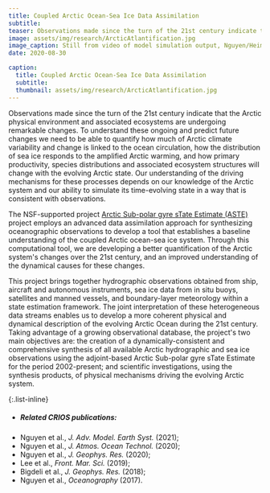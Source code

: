 ```yaml
---
title: Coupled Arctic Ocean-Sea Ice Data Assimilation
subtitle: 
teaser: Observations made since the turn of the 21st century indicate that the Arctic physical environment and associated ecosystems are undergoing remarkable changes. To understand these ongoing and predict future changes we need to be able to quantify how much of Arctic climate variability and change is linked to the ocean circulation, ...
image: assets/img/research/ArcticAtlantification.jpg
image_caption: Still from video of model simulation output, Nguyen/Heimbach and Greg Foss, TACC, UT Austin, <em>Arctic Atlantification</em>, 2018.
date: 2020-08-30

caption:
  title: Coupled Arctic Ocean-Sea Ice Data Assimilation
  subtitle: 
  thumbnail: assets/img/research/ArcticAtlantification.jpg
---
```

Observations made since the turn of the 21st century indicate that the Arctic physical environment and associated ecosystems are undergoing remarkable changes. To understand these ongoing and predict future changes we need to be able to quantify how much of Arctic climate variability and change is linked to the ocean circulation, how the distribution of sea ice responds to the amplified Arctic warming, and how primary productivity, species distributions and associated ecosystem structures will change with the evolving Arctic state. Our understanding of the driving mechanisms for these processes depends on our knowledge of the Arctic system and our ability to simulate its time-evolving state in a way that is consistent with observations. 

The NSF-supported project [Arctic Sub-polar gyre sTate Estimate (ASTE)](https://www.nsf.gov/awardsearch/showAward?AWD_ID=1118473) project employs an advanced data assimilation approach for synthesizing oceanographic observations to develop a tool that establishes a baseline understanding of the coupled Arctic ocean-sea ice system. Through this computational tool, we are developing a better quantification of the Arctic system's changes over the 21st century, and an improved understanding of the dynamical causes for these changes. 

This project brings together hydrographic observations obtained from ship, aircraft and autonomous instruments, sea ice data from in situ buoys, satellites and manned vessels, and boundary-layer meteorology within a state estimation framework. The joint interpretation of these heterogeneous data streams enables us to develop a more coherent physical and dynamical description of the evolving Arctic Ocean during the 21st century. Taking advantage of a growing observational database, the project's two main objectives are: the creation of a dynamically-consistent and comprehensive synthesis of all available Arctic hydrographic and sea ice observations using the adjoint-based Arctic Sub-polar gyre sTate Estimate for the period 2002-present; and scientific investigations, using the synthesis products, of physical mechanisms driving the evolving Arctic system.

{:.list-inline}
- <h5>Related CRIOS publications:</h5>
- Nguyen et al., <em>J. Adv. Model. Earth Syst.</em> (2021); 
- Nguyen et al., <em>J. Atmos. Ocean Technol.</em> (2020); 
- Nguyen et al., <em>J. Geophys. Res.</em> (2020); 
- Lee et al., <em>Front. Mar. Sci.</em> (2019); 
- Bigdeli et al., <em>J. Geophys. Res.</em> (2018); 
- Nguyen et al., <em>Oceanography</em> (2017).
